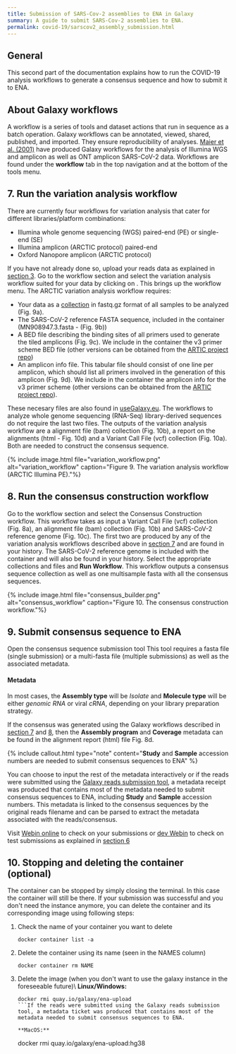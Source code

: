 ```yaml
---
title: Submission of SARS-Cov-2 assemblies to ENA in Galaxy
summary: A guide to submit SARS-Cov-2 assemblies to ENA.
permalink: covid-19/sarscov2_assembly_submission.html
---
```



## General
This second part of the documentation explains how to run the COVID-19 analysis workflows to generate a consensus sequence and how to submit it to ENA.

## About Galaxy workflows
A workflow is a series of tools and dataset actions that run in sequence as a batch operation. Galaxy workflows can be annotated, viewed, shared, published, and imported. They ensure reproducibility of analyses. [Maier et al. (2001)](https://doi.org/10.1101/2021.03.25.437046) have produced Galaxy workflows for the analysis of Illumina WGS and amplicon as well as ONT amplicon SARS-CoV-2 data.
Workflows are found under the **workflow** tab in the top navigation and at the bottom of the tools menu.

<!--- Ignacio to fill with more info --->

## 7. Run the variation analysis workflow
There are currently four workflows for variation analysis that cater for different libraries/platform combinations:
* Illumina whole genome sequencing (WGS) paired-end (PE) or single-end (SE)
* Illumina amplicon (ARCTIC protocol) paired-end
* Oxford Nanopore amplicon (ARCTIC protocol)

If you have not already done so, upload your reads data as explained in [section 3](https://rdm.elixir-belgium.org/covid-19/sarscov2_submission.html#3.-Upload-data-to-Galaxy).
Go to the workflow section and select the variation analysis workflow suited for your data by clicking on <i class="fas fa-play fa-inverse" aria-hidden="true"></i>.
This brings up the workflow menu.
The ARCTIC variation analysis workflow requires:

* Your data as a [collection](https://rdm.elixir-belgium.org/covid-19/sarscov2_assembly_submission.html#Optional:-create-a-collection) in fastq.gz format of all samples to be analyzed (Fig. 9a).
* The SARS-CoV-2 reference FASTA sequence, included in the container (MN908947.3.fasta - (Fig. 9b))
* A BED file describing the binding sites of all primers used to generate the tiled amplicons (Fig. 9c). We include in the container the v3 primer scheme BED file (other versions can be obtained from the [ARTIC project repo](https://github.com/artic-network/artic-ncov2019/tree/master/primer_schemes/nCoV-2019))
* An amplicon info file. This tabular file should consist of one line per amplicon, which should list all primers involved in the generation of this amplicon (Fig. 9d). We include in the container the amplicon info for the v3 primer scheme (other versions can be obtained from the [ARTIC project repo](https://github.com/artic-network/artic-ncov2019/tree/master/primer_schemes/nCoV-2019)).

These necesary files are also found in [useGalaxy.eu](https://usegalaxy.eu/u/wolfgang-maier/h/covid-19-resources). The workflows to analyze whole genome sequencing (RNA-Seq) library-derived sequences do not require the last two files. The outputs of the variation analysis workflow are a alignment file (bam) collection (Fig. 10b), a report on the alignments (html - Fig. 10d) and a Variant Call File (vcf) collection (Fig. 10a). Both are needed to construct the consensus sequence.

{% include image.html file="variation_workflow.png" alt="variation_workflow" caption="Figure 9. The variation analysis workflow (ARCTIC Illumina PE)."%}

## 8. Run the consensus construction workflow
Go to the workflow section and select the Consensus Construction workflow. This workflow takes as input a Variant Call File (vcf) collection (Fig. 8a), an alignment file (bam) collection (Fig. 10b) and SARS-CoV-2 reference genome (Fig. 10c). The first two are produced by any of the variation analysis workflows described above in [section 7](https://rdm.elixir-belgium.org/covid-19/sarscov2_assembly_submission.html#7-run-the-variation-analysis-workflow) and are found in your history. The SARS-CoV-2 reference genome is included with the container and will also be found in your history.
Select the appropriate collections and files and **Run Workflow**.
This workflow outputs a consensus sequence collection as well as one multisample fasta with all the consensus sequences.


{% include image.html file="consensus_builder.png" alt="consensus_workflow" caption="Figure 10. The consensus construction workflow."%}

## 9. Submit consensus sequence to ENA
Open the consensus sequence submission tool
This tool requires a fasta file (single submission) or a multi-fasta file (multiple submissions) as well as the associated metadata.


#### Metadata

In most cases, the **Assembly type** will be *Isolate* and **Molecule type** will be either *genomic RNA* or viral *cRNA*, depending on your library preparation strategy.


If the consensus was generated using the Galaxy workflows described in [section 7](https://rdm.elixir-belgium.org/covid-19/sarscov2_assembly_submission.html#7-run-the-variation-analysis-workflow) and [8](https://rdm.elixir-belgium.org/covid-19/sarscov2_assembly_submission.html#8-run-the-consensus-construction-workflow), then the **Assembly program** and **Coverage** metadata can be found in the alignment report (html) file Fig. 8d.

{% include callout.html type="note" content="**Study** and **Sample** accession numbers are needed to submit consensus sequences to ENA" %}

You can choose to input the rest of the metadata interactively or if the reads were submitted using the [Galaxy reads submission tool](https://rdm.elixir-belgium.org/covid-19/sarscov2_submission.html#5-upload-metadata-and-submit-to-ENA), a metadata receipt was produced that contains most of the metadata needed to submit consensus sequences to ENA, including **Study** and **Sample** accession numbers. This metadata is linked to the consensus sequences by the original reads filename and can be parsed to extract the metadata associated with the reads/consensus.

<!---Figure 11 here with submission tool options  --->

Visit [Webin online](https://www.ebi.ac.uk/ena/submit/webin) to check on your submissions or [dev Webin](https://wwwdev.ebi.ac.uk/ena/submit/webin) to check on test submissions as explained in [section 6](https://rdm.elixir-belgium.org/covid-19/sarscov2_submission.html#6-check-for-a-valid-submission)


## 10. Stopping and deleting the container (optional)

The container can be stopped by simply closing the terminal. In this case the container will still be there. If your submission was successful and you don't need the instance anymore, you can delete the container and its corresponding image using following steps:

1. Check the name of your container you want to delete
    ```
    docker container list -a
    ```
2. Delete the container using its name (seen in the NAMES column)
    ```
    docker container rm NAME
    ```
3. Delete the image (when you don't want to use the galaxy instance in the foreseeable future)\\
    **Linux/Windows:**
    ```
    docker rmi quay.io/galaxy/ena-upload
    ```If the reads were submitted using the Galaxy reads submission tool, a metadata ticket was produced that contains most of the metadata needed to submit consensus sequences to ENA.

    **MacOS:**
    ```
    docker rmi quay.io/galaxy/ena-upload:hg38
    ```
